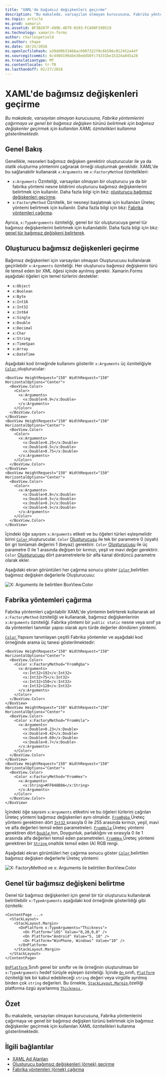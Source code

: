```yaml
---
title: "XAML'de bağımsız değişkenleri geçirme"
description: "Bu makalede, varsayılan olmayan kurucusuna, Fabrika yöntemlerini çağırmaya ve genel bir bağımsız değişken türünü belirtmek için bağımsız değişkenler geçirmek için kullanılan XAML öznitelikleri kullanma gösterilmektedir."
ms.topic: article
ms.prod: xamarin
ms.assetid: 8F3B267F-499E-4D79-9193-FCA99F199519
ms.technology: xamarin-forms
author: charlespetzold
ms.author: chape
ms.date: 10/25/2016
ms.openlocfilehash: a30dd9b33466ac6907322f8c6b586c012452a44f
ms.sourcegitcommit: 6cd40d190abe38edd50fc74331be15324a845a28
ms.translationtype: MT
ms.contentlocale: tr-TR
ms.lasthandoff: 02/27/2018
---
```

# <a name="passing-arguments-in-xaml"></a>XAML'de bağımsız değişkenleri geçirme

_Bu makalede, varsayılan olmayan kurucusuna, Fabrika yöntemlerini çağırmaya ve genel bir bağımsız değişken türünü belirtmek için bağımsız değişkenler geçirmek için kullanılan XAML öznitelikleri kullanma gösterilmektedir._

## <a name="overview"></a>Genel Bakış

Genellikle, nesneleri bağımsız değişken gerektirir oluşturucular ile ya da statik oluşturma yöntemini çağırarak örneği oluşturmak gereklidir. XAML'de bu sağlanabilir kullanarak `x:Arguments` ve `x:FactoryMethod` öznitelikleri:

- `x:Arguments` Özniteliği, varsayılan olmayan bir oluşturucu ya da bir fabrika yöntemi nesne bildirimi oluşturucu bağımsız değişkenlerini belirtmek için kullanılır. Daha fazla bilgi için bkz: [oluşturucu bağımsız değişkenleri geçirme](#constructor_arguments).
- `x:FactoryMethod` Öznitelik, bir nesneyi başlatmak için kullanılan Üreteç yöntemi belirtmek için kullanılır. Daha fazla bilgi için bkz: [Fabrika yöntemleri çağırma](#factory_methods).

Ayrıca, `x:TypeArguments` özniteliği, genel bir tür oluşturucuya genel tür bağımsız değişkenlerini belirtmek için kullanılabilir. Daha fazla bilgi için bkz: [genel tür bağımsız değişkeni belirterek](#generic_type_arguments).

<a name="constructor_arguments" />

## <a name="passing-constructor-arguments"></a>Oluşturucu bağımsız değişkenleri geçirme

Bağımsız değişkenleri için varsayılan olmayan Oluşturucusu kullanılarak geçirilebilir `x:Arguments` özniteliği. Her oluşturucu bağımsız değişkenin türü ile temsil eden bir XML öğesi içinde ayrılmış gerekir. Xamarin.Forms aşağıdaki öğeleri için temel türlerini destekler:

- `x:Object`
- `x:Boolean`
- `x:Byte`
- `x:Int16`
- `x:Int32`
- `x:Int64`
- `x:Single`
- `x:Double`
- `x:Decimal`
- `x:Char`
- `x:String`
- `x:TimeSpan`
- `x:Array`
- `x:DateTime`

Aşağıdaki kod örneğinde kullanımı gösterilir `x:Arguments` üç özniteliğiyle [ `Color` ](https://developer.xamarin.com/api/type/Xamarin.Forms.Color/) oluşturucular:

```xaml
<BoxView HeightRequest="150" WidthRequest="150" HorizontalOptions="Center">
  <BoxView.Color>
    <Color>
      <x:Arguments>
        <x:Double>0.9</x:Double>
      </x:Arguments>
    </Color>
  </BoxView.Color>
</BoxView>
<BoxView HeightRequest="150" WidthRequest="150" HorizontalOptions="Center">
  <BoxView.Color>
    <Color>
      <x:Arguments>
        <x:Double>0.25</x:Double>
        <x:Double>0.5</x:Double>
        <x:Double>0.75</x:Double>
      </x:Arguments>
    </Color>
  </BoxView.Color>
</BoxView>
<BoxView HeightRequest="150" WidthRequest="150" HorizontalOptions="Center">
  <BoxView.Color>
    <Color>
      <x:Arguments>
        <x:Double>0.8</x:Double>
        <x:Double>0.5</x:Double>
        <x:Double>0.2</x:Double>
        <x:Double>0.5</x:Double>
      </x:Arguments>
    </Color>
  </BoxView.Color>
</BoxView>
```

İçindeki öğe sayısını `x:Arguments` etiketi ve bu öğeleri türleri eşleşmelidir birini [ `Color` ](https://developer.xamarin.com/api/type/Xamarin.Forms.Color/) oluşturucular. `Color` [Oluşturucusu](https://developer.xamarin.com/api/constructor/Xamarin.Forms.Color.Color/p/System.Double/) ile tek bir parametre 0 (siyah) bir gri tonlamalı değerini 1 (beyaz) gerektirir. `Color` [Oluşturucusu](https://developer.xamarin.com/api/constructor/Xamarin.Forms.Color.Color/p/System.Double/System.Double/System.Double/) ile üç parametre 0 ile 1 arasında değişen bir kırmızı, yeşil ve mavi değer gerektirir. `Color` [Oluşturucusu](https://developer.xamarin.com/api/constructor/Xamarin.Forms.Color.Color/p/System.Double/System.Double/System.Double/System.Double/) dört parametrelerle bir alfa kanal dördüncü parametre olarak ekler.

Aşağıdaki ekran görüntüleri her çağırma sonucu göster [ `Color` ](https://developer.xamarin.com/api/type/Xamarin.Forms.Color/) belirtilen bağımsız değişken değerlerle Oluşturucusu:

![](passing-arguments-images/passing-arguments.png "X: Arguments ile belirtilen BoxView.Color")

<a name="factory_methods" />

## <a name="calling-factory-methods"></a>Fabrika yöntemleri çağırma

Fabrika yöntemleri çağırılabilir XAML'de yöntemin belirterek kullanarak ad `x:FactoryMethod` özniteliği ve kullanarak, bağımsız değişkenlerinin `x:Arguments` özniteliği. Fabrika yöntemi bir `public static` nesne veya sınıf ya da yöntemleri tanımlar yapısı olarak aynı türde değerler döndüren yöntemi.

[ `Color` ](https://developer.xamarin.com/api/type/Xamarin.Forms.Color/) Yapısını tanımlayan çeşitli Fabrika yöntemler ve aşağıdaki kod örneğinde arama üç tanesi gösterilmektedir:

```xaml
<BoxView HeightRequest="150" WidthRequest="150" HorizontalOptions="Center">
  <BoxView.Color>
    <Color x:FactoryMethod="FromRgba">
      <x:Arguments>
        <x:Int32>192</x:Int32>
        <x:Int32>75</x:Int32>
        <x:Int32>150</x:Int32>                      
        <x:Int32>128</x:Int32>
      </x:Arguments>
    </Color>
  </BoxView.Color>
</BoxView>
<BoxView HeightRequest="150" WidthRequest="150" HorizontalOptions="Center">
  <BoxView.Color>
    <Color x:FactoryMethod="FromHsla">
      <x:Arguments>
        <x:Double>0.23</x:Double>
        <x:Double>0.42</x:Double>
        <x:Double>0.69</x:Double>
        <x:Double>0.7</x:Double>
      </x:Arguments>
    </Color>
  </BoxView.Color>
</BoxView>
<BoxView HeightRequest="150" WidthRequest="150" HorizontalOptions="Center">
  <BoxView.Color>
    <Color x:FactoryMethod="FromHex">
      <x:Arguments>
        <x:String>#FF048B9A</x:String>
      </x:Arguments>
    </Color>
  </BoxView.Color>
</BoxView>
```

İçindeki öğe sayısını `x:Arguments` etiketini ve bu öğeleri türlerini çağrılan Üreteç yöntemi bağımsız değişkenleri aynı olmalıdır. [ `FromRgba` ](https://developer.xamarin.com/api/member/Xamarin.Forms.Color.FromRgba/p/System.Int32/System.Int32/System.Int32/System.Int32/) Üreteç yöntemi gerektiren dört [ `Int32` ](https://developer.xamarin.com/api/type/System.Int32/) sırasıyla 0 ile 255 arasında kırmızı, yeşil, mavi ve alfa değerleri temsil eden parametreleri. [ `FromHsla` ](https://developer.xamarin.com/api/member/Xamarin.Forms.Color.FromHsla/p/System.Double/System.Double/System.Double/System.Double/) Üreteç yöntemi gerektiren dört [ `Double` ](https://developer.xamarin.com/api/type/System.Double/) ton, Doygunluk, parlaklığını ve sırasıyla 0 ile 1 arasında alfa değerleri temsil eden parametreleri. [ `FromHex` ](https://developer.xamarin.com/api/member/Xamarin.Forms.Color.FromHex/p/System.String/) Üreteç yöntemi gerektiren bir [ `String` ](https://developer.xamarin.com/api/type/System.String/) onaltılık temsil eden (A) RGB rengi.

Aşağıdaki ekran görüntüleri her çağırma sonucu göster [ `Color` ](https://developer.xamarin.com/api/type/Xamarin.Forms.Color/) belirtilen bağımsız değişken değerlerle Üreteç yöntemi:

![](passing-arguments-images/factory-methods.png "X: FactoryMethod ve x: Arguments ile belirtilen BoxView.Color")

<a name="generic_type_arguments" />

## <a name="specifying-a-generic-type-argument"></a>Genel tür bağımsız değişkeni belirtme

Genel tür bağımsız değişkenleri için genel bir tür oluşturucu kullanılarak belirtilebilir `x:TypeArguments` aşağıdaki kod örneğinde gösterildiği gibi öznitelik:

```xaml
<ContentPage ...>
  <StackLayout>
    <StackLayout.Margin>
      <OnPlatform x:TypeArguments="Thickness">
        <On Platform="iOS" Value="0,20,0,0" />
        <On Platform="Android" Value="5, 10" />
        <On Platform="WinPhone, Windows" Value="10" />
      </OnPlatform>
    </StackLayout.Margin>
  </StackLayout>
</ContentPage>
```

[ `OnPlatform` ](https://developer.xamarin.com/api/type/Xamarin.Forms.OnPlatform%3CT%3E/) Sınıfı genel bir sınıftır ve ile örneğinin oluşturulması bir `x:TypeArguments` hedef türüyle eşleşen özniteliği. İçinde [ `On` ](https://developer.xamarin.com/api/type/Xamarin.Forms.On/) sınıfı, [ `Platform` ](https://developer.xamarin.com/api/property/Xamarin.Forms.On.Platform/) özniteliği tek bir kabul edebileceği `string` değeri veya virgülle ayrılmış birden çok `string` değerleri. Bu örnekte, [ `StackLayout.Margin` ](https://developer.xamarin.com/api/property/Xamarin.Forms.View.Margin/) özelliği platforma özgü ayarlanmış [ `Thickness` ](https://developer.xamarin.com/api/type/Xamarin.Forms.Thickness/).

## <a name="summary"></a>Özet

Bu makalede, varsayılan olmayan kurucusuna, Fabrika yöntemlerini çağırmaya ve genel bir bağımsız değişken türünü belirtmek için bağımsız değişkenler geçirmek için kullanılan XAML öznitelikleri kullanma gösterilmektedir.


## <a name="related-links"></a>İlgili bağlantılar

- [XAML Ad Alanları](~/xamarin-forms/xaml/namespaces.md)
- [Oluşturucu bağımsız değişkenleri (örnek) geçirme](https://developer.xamarin.com/samples/xamarin-forms/xaml/passingconstructorarguments/)
- [Fabrika yöntemleri (örnek) çağırma](https://developer.xamarin.com/samples/xamarin-forms/xaml/callingfactorymethods/)
